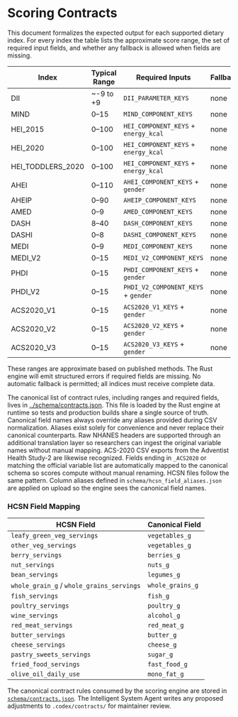 # Scoring Contracts

This document formalizes the expected output for each supported dietary index. For every index the table lists the approximate score range, the set of required input fields, and whether any fallback is allowed when fields are missing.

| Index | Typical Range | Required Inputs | Fallbacks |
|-------|---------------|-----------------|-----------|
| DII | ~-9 to +9 | `DII_PARAMETER_KEYS` | none |
| MIND | 0–15 | `MIND_COMPONENT_KEYS` | none |
| HEI_2015 | 0–100 | `HEI_COMPONENT_KEYS` + `energy_kcal` | none |
| HEI_2020 | 0–100 | `HEI_COMPONENT_KEYS` + `energy_kcal` | none |
| HEI_TODDLERS_2020 | 0–100 | `HEI_COMPONENT_KEYS` + `energy_kcal` | none |
| AHEI | 0–110 | `AHEI_COMPONENT_KEYS` + `gender` | none |
| AHEIP | 0–90 | `AHEIP_COMPONENT_KEYS` | none |
| AMED | 0–9 | `AMED_COMPONENT_KEYS` | none |
| DASH | 8–40 | `DASH_COMPONENT_KEYS` | none |
| DASHI | 0–8 | `DASHI_COMPONENT_KEYS` | none |
| MEDI | 0–9 | `MEDI_COMPONENT_KEYS` | none |
| MEDI_V2 | 0–15 | `MEDI_V2_COMPONENT_KEYS` | none |
| PHDI | 0–15 | `PHDI_COMPONENT_KEYS` + `gender` | none |
| PHDI_V2 | 0–15 | `PHDI_V2_COMPONENT_KEYS` + `gender` | none |
| ACS2020_V1 | 0–15 | `ACS2020_V1_KEYS` + `gender` | none |
| ACS2020_V2 | 0–15 | `ACS2020_V2_KEYS` + `gender` | none |
| ACS2020_V3 | 0–15 | `ACS2020_V3_KEYS` + `gender` | none |

These ranges are approximate based on published methods. The Rust engine will emit structured errors if required fields are missing. No automatic fallback is permitted; all indices must receive complete data.

The canonical list of contract rules, including ranges and required fields, lives in [../schema/contracts.json](../schema/contracts.json). This file is loaded by the Rust engine at runtime so tests and production builds share a single source of truth.
Canonical field names always override any aliases provided during CSV normalization. Aliases exist solely for convenience and never replace their canonical counterparts.
Raw NHANES headers are supported through an additional translation layer so researchers can ingest the original variable names without manual mapping.
ACS-2020 CSV exports from the Adventist Health Study-2 are likewise recognized. Fields ending in `_ACS2020` or matching the official variable list are automatically mapped to the canonical schema so scores compute without manual renaming.
HCSN files follow the same pattern. Column aliases defined in `schema/hcsn_field_aliases.json` are applied on upload so the engine sees the canonical field names.

### HCSN Field Mapping

| HCSN Field | Canonical Field |
|------------|-----------------|
| `leafy_green_veg_servings` | `vegetables_g` |
| `other_veg_servings` | `vegetables_g` |
| `berry_servings` | `berries_g` |
| `nut_servings` | `nuts_g` |
| `bean_servings` | `legumes_g` |
| `whole_grain_g` / `whole_grains_servings` | `whole_grains_g` |
| `fish_servings` | `fish_g` |
| `poultry_servings` | `poultry_g` |
| `wine_servings` | `alcohol_g` |
| `red_meat_servings` | `red_meat_g` |
| `butter_servings` | `butter_g` |
| `cheese_servings` | `cheese_g` |
| `pastry_sweets_servings` | `sugar_g` |
| `fried_food_servings` | `fast_food_g` |
| `olive_oil_daily_use` | `mono_fat_g` |

The canonical contract rules consumed by the scoring engine are stored in
[`schema/contracts.json`](../schema/contracts.json). The Intelligent
System Agent writes any proposed adjustments to `.codex/contracts/` for
maintainer review.
